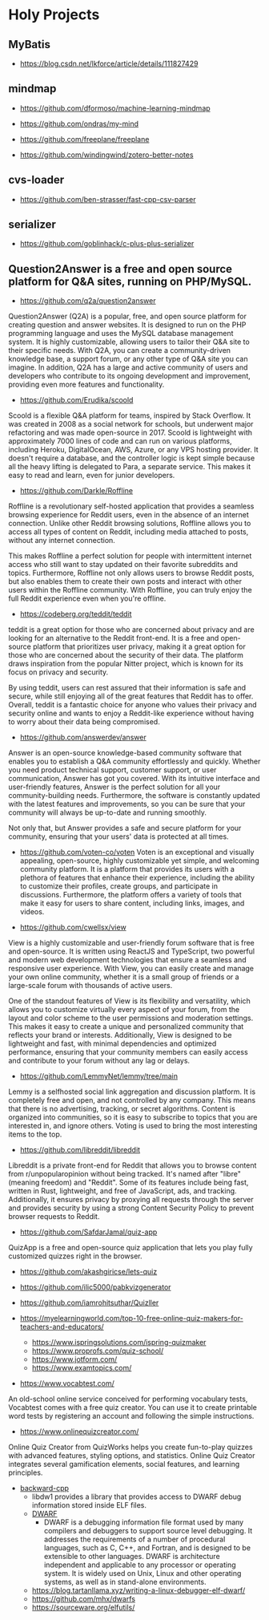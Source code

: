 # Holy Projects

## MyBatis 
- https://blog.csdn.net/lkforce/article/details/111827429

## mindmap

- https://github.com/dformoso/machine-learning-mindmap

- https://github.com/ondras/my-mind

- https://github.com/freeplane/freeplane

- https://github.com/windingwind/zotero-better-notes

## cvs-loader
- https://github.com/ben-strasser/fast-cpp-csv-parser

## serializer
- https://github.com/goblinhack/c-plus-plus-serializer

## Question2Answer is a free and open source platform for Q&A sites, running on PHP/MySQL.

- https://github.com/q2a/question2answer

Question2Answer (Q2A) is a popular, free, and open source platform for creating question and answer websites. It is designed to run on the PHP programming language and uses the MySQL database management system. It is highly customizable, allowing users to tailor their Q&A site to their specific needs. With Q2A, you can create a community-driven knowledge base, a support forum, or any other type of Q&A site you can imagine. In addition, Q2A has a large and active community of users and developers who contribute to its ongoing development and improvement, providing even more features and functionality.

- https://github.com/Erudika/scoold

Scoold is a flexible Q&A platform for teams, inspired by Stack Overflow. It was created in 2008 as a social network for schools, but underwent major refactoring and was made open-source in 2017. Scoold is lightweight with approximately 7000 lines of code and can run on various platforms, including Heroku, DigitalOcean, AWS, Azure, or any VPS hosting provider. It doesn't require a database, and the controller logic is kept simple because all the heavy lifting is delegated to Para, a separate service. This makes it easy to read and learn, even for junior developers.

- https://github.com/Darkle/Roffline

Roffline is a revolutionary self-hosted application that provides a seamless browsing experience for Reddit users, even in the absence of an internet connection. Unlike other Reddit browsing solutions, Roffline allows you to access all types of content on Reddit, including media attached to posts, without any internet connection.

This makes Roffline a perfect solution for people with intermittent internet access who still want to stay updated on their favorite subreddits and topics. Furthermore, Roffline not only allows users to browse Reddit posts, but also enables them to create their own posts and interact with other users within the Roffline community. With Roffline, you can truly enjoy the full Reddit experience even when you're offline.

- https://codeberg.org/teddit/teddit

teddit is a great option for those who are concerned about privacy and are looking for an alternative to the Reddit front-end. It is a free and open-source platform that prioritizes user privacy, making it a great option for those who are concerned about the security of their data. The platform draws inspiration from the popular Nitter project, which is known for its focus on privacy and security.

By using teddit, users can rest assured that their information is safe and secure, while still enjoying all of the great features that Reddit has to offer. Overall, teddit is a fantastic choice for anyone who values their privacy and security online and wants to enjoy a Reddit-like experience without having to worry about their data being compromised.

- https://github.com/answerdev/answer

Answer is an open-source knowledge-based community software that enables you to establish a Q&A community effortlessly and quickly. Whether you need product technical support, customer support, or user communication, Answer has got you covered. With its intuitive interface and user-friendly features, Answer is the perfect solution for all your community-building needs. Furthermore, the software is constantly updated with the latest features and improvements, so you can be sure that your community will always be up-to-date and running smoothly.

Not only that, but Answer provides a safe and secure platform for your community, ensuring that your users' data is protected at all times.

- https://github.com/voten-co/voten
Voten is an exceptional and visually appealing, open-source, highly customizable yet simple, and welcoming community platform. It is a platform that provides its users with a plethora of features that enhance their experience, including the ability to customize their profiles, create groups, and participate in discussions. Furthermore, the platform offers a variety of tools that make it easy for users to share content, including links, images, and videos.


- https://github.com/cwellsx/view

View is a highly customizable and user-friendly forum software that is free and open-source. It is written using ReactJS and TypeScript, two powerful and modern web development technologies that ensure a seamless and responsive user experience. With View, you can easily create and manage your own online community, whether it is a small group of friends or a large-scale forum with thousands of active users.

One of the standout features of View is its flexibility and versatility, which allows you to customize virtually every aspect of your forum, from the layout and color scheme to the user permissions and moderation settings. This makes it easy to create a unique and personalized community that reflects your brand or interests. Additionally, View is designed to be lightweight and fast, with minimal dependencies and optimized performance, ensuring that your community members can easily access and contribute to your forum without any lag or delays.

- https://github.com/LemmyNet/lemmy/tree/main

Lemmy is a selfhosted social link aggregation and discussion platform. It is completely free and open, and not controlled by any company. This means that there is no advertising, tracking, or secret algorithms. Content is organized into communities, so it is easy to subscribe to topics that you are interested in, and ignore others. Voting is used to bring the most interesting items to the top.

- https://github.com/libreddit/libreddit

Libreddit is a private front-end for Reddit that allows you to browse content from r/unpopularopinion without being tracked. It's named after "libre" (meaning freedom) and "Reddit". Some of its features include being fast, written in Rust, lightweight, and free of JavaScript, ads, and tracking. Additionally, it ensures privacy by proxying all requests through the server and provides security by using a strong Content Security Policy to prevent browser requests to Reddit.

- https://github.com/SafdarJamal/quiz-app

QuizApp is a free and open-source quiz application that lets you play fully customized quizzes right in the browser.

- https://github.com/akashgiricse/lets-quiz

- https://github.com/ilic5000/pabkvizgenerator

- https://github.com/iamrohitsuthar/Quizller

- https://myelearningworld.com/top-10-free-online-quiz-makers-for-teachers-and-educators/
  - https://www.ispringsolutions.com/ispring-quizmaker
  - https://www.proprofs.com/quiz-school/
  - https://www.jotform.com/
  - https://www.examtopics.com/

- https://www.vocabtest.com/

An old-school online service conceived for performing vocabulary tests, Vocabtest comes with a free quiz creator. You can use it to create printable word tests by registering an account and following the simple instructions.

- https://www.onlinequizcreator.com/

Online Quiz Creator from QuizWorks helps you create fun-to-play quizzes with advanced features, styling options, and statistics. Online Quiz Creator integrates several gamification elements, social features, and learning principles.

- [backward-cpp](https://github.com/bombela/backward-cpp)
  - libdw1 provides a library that provides access to DWARF debug information stored inside ELF files.
  - [DWARF](https://dwarfstd.org/)
    - DWARF is a debugging information file format used by many compilers and debuggers to support source level debugging. It addresses the requirements of a number of procedural languages, such as C, C++, and Fortran, and is designed to be extensible to other languages. DWARF is architecture independent and applicable to any processor or operating system. It is widely used on Unix, Linux and other operating systems, as well as in stand-alone environments.
  - https://blog.tartanllama.xyz/writing-a-linux-debugger-elf-dwarf/
  - https://github.com/mhx/dwarfs
  - https://sourceware.org/elfutils/
  

